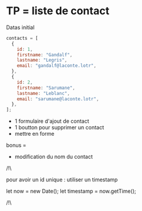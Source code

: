 # TP = liste de contact

Datas initial

```js
contacts = [
  {
    id: 1,
    firstname: "Gandalf",
    lastname: "Legris",
    email: "gandalf@laconte.lotr",
  },
  {
    id: 2,
    firstname: "Sarumane",
    lastname: "Leblanc",
    email: "sarumane@laconte.lotr",
  },
];
```

- 1 formulaire d'ajout de contact
- 1 boutton pour supprimer un contact
- mettre en forme

bonus =

- modification du nom du contact

/!\

pour avoir un id unique : utiliser un timestamp

let now = new Date();
let timestamp = now.getTime();

/!\
